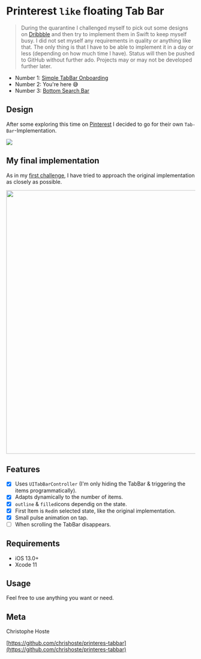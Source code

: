 # Printerest `like` floating Tab Bar
> During the quarantine I challenged myself to pick out some designs on [Dribbble](https://dribbble.com/) and then try to implement them in Swift to keep myself busy. I did not set myself any requirements in quality or anything like that. The only thing is that I have to be able to implement it in a day or less (depending on how much time I have). Status will then be pushed to GitHub without further ado. Projects may or may not be developed further later.

- Number 1: [Simple TabBar Onboarding](https://github.com/chrishoste/simpleTabBarOnboarding)
- Number 2: You're here 😅
- Number 3: [Bottom Search Bar](https://github.com/chrishoste/bottom-search-bar)

## Design
After some exploring this time on [Pinterest](https://www.pinterest.de/) I decided to go for their own `Tab-Bar`-Implementation. 

<img src="https://github.com/chrishoste/printeres-tabbar/blob/master/Printerest.png">

## My final implementation

As in my [first challenge](https://github.com/chrishoste/simpleTabBarOnboarding), I have tried to approach the original implementation as closely as possible.

<img height="700" src="https://github.com/chrishoste/printeres-tabbar/blob/master/TabBar.gif">

## Features

- [x] Uses `UITabBarController` (I'm only hiding the TabBar & triggering the items programmatically).
- [x] Adapts dynamically to the number of items.
- [x] `outline` & `filled`icons dependig on the state.
- [x] First Item is `Red`in selected state, like the original implementation.
- [x] Small pulse animation on tap.
- [ ] When scrolling the TabBar disappears.

## Requirements

- iOS 13.0+
- Xcode 11

## Usage

Feel free to use anything you want or need.

## Meta

Christophe Hoste

[https://github.com/chrishoste/printeres-tabbar](https://github.com/chrishoste/printeres-tabbar)
